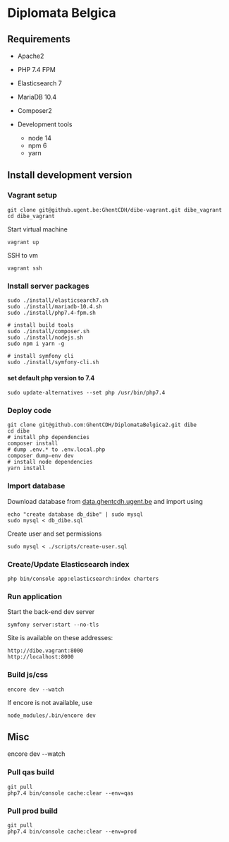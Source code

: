 # Diplomata Belgica

## Requirements

- Apache2
- PHP 7.4 FPM
- Elasticsearch 7
- MariaDB 10.4
- Composer2


- Development tools
    - node 14
    - npm 6
    - yarn

## Install development version

### Vagrant setup

    git clone git@github.ugent.be:GhentCDH/dibe-vagrant.git dibe_vagrant
    cd dibe_vagrant

Start virtual machine

    vagrant up

SSH to vm

    vagrant ssh

### Install server packages

    sudo ./install/elasticsearch7.sh
    sudo ./install/mariadb-10.4.sh
    sudo ./install/php7.4-fpm.sh

    # install build tools
    sudo ./install/composer.sh
    sudo ./install/nodejs.sh
    sudo npm i yarn -g

    # install symfony cli
    sudo ./install/symfony-cli.sh

#### set default php version to 7.4

    sudo update-alternatives --set php /usr/bin/php7.4    

### Deploy code

    git clone git@github.com:GhentCDH/DiplomataBelgica2.git dibe
    cd dibe
    # install php dependencies
    composer install
    # dump .env.* to .env.local.php
    composer dump-env dev
    # install node dependencies
    yarn install

### Import database

Download database from [data.ghentcdh.ugent.be](https://data.ghentcdh.ugent.be) and import using

    echo "create database db_dibe" | sudo mysql
    sudo mysql < db_dibe.sql

Create user and set permissions

    sudo mysql < ./scripts/create-user.sql

### Create/Update Elasticsearch index

    php bin/console app:elasticsearch:index charters

### Run application

Start the back-end dev server

    symfony server:start --no-tls

Site is available on these addresses:

    http://dibe.vagrant:8000
    http://localhost:8000

### Build js/css

    encore dev --watch
    
If encore is not available, use

    node_modules/.bin/encore dev

## Misc

encore dev --watch

### Pull qas build

    git pull
    php7.4 bin/console cache:clear --env=qas

### Pull prod build

    git pull
    php7.4 bin/console cache:clear --env=prod


































































